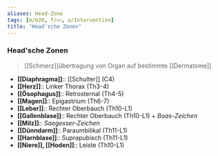 ```yaml
---
aliases: Head-Zone
tags: [m/m20, f/💤, a/Intervention]
title: "Head'sche Zonen"
---
```

### Head'sche Zonen
> [[Schmerz]]übertragung von Organ auf bestimmte [[Dermatome]]
- **[[Diaphragma]]**:: [[Schulter]] (C4)
- **[[Herz]]**:: Linker Thorax (Th3-4)
- **[[Ösophagus]]**:: Retrosternal (Th4-5)
- **[[Magen]]**:: Epigastrium (Th6-7)
- **[[Leber]]**:: Rechter Oberbauch (Th10-L1)
- **[[Gallenblase]]**:: Rechter Oberbauch (Th10-L1) + *Boas-Zeichen*
- **[[Milz]]**:: *Saegesser-Zeichen*
- **[[Dünndarm]]**:: Paraumbilikal (Th11-L1)
- **[[Harnblase]]**:: Suprapubisch (Th11-L1)
- **[[Niere]], [[Hoden]]**:: Leiste (Th10-L1)